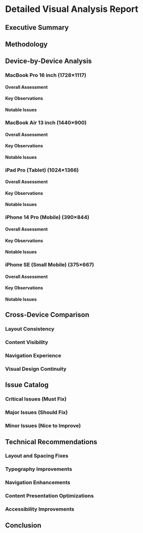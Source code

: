 # Detailed Visual Analysis Report

## Executive Summary

<!-- Provide a high-level overview of the key findings, most critical issues, and overall assessment of the website's responsive design -->

## Methodology

<!-- Describe the approach taken for the visual analysis, including which devices were analyzed, what aspects were examined, and how issues were categorized -->

## Device-by-Device Analysis

### MacBook Pro 16 inch (1728×1117)

#### Overall Assessment
<!-- General assessment of the design on this device -->

#### Key Observations
<!-- Specific visual observations about layout, typography, navigation, content sections, and media -->

#### Notable Issues
<!-- Any issues specific to this device size -->

### MacBook Air 13 inch (1440×900)

#### Overall Assessment
<!-- General assessment of the design on this device -->

#### Key Observations
<!-- Specific visual observations about layout, typography, navigation, content sections, and media -->

#### Notable Issues
<!-- Any issues specific to this device size -->

### iPad Pro (Tablet) (1024×1366)

#### Overall Assessment
<!-- General assessment of the design on this device -->

#### Key Observations
<!-- Specific visual observations about layout, typography, navigation, content sections, and media -->

#### Notable Issues
<!-- Any issues specific to this device size -->

### iPhone 14 Pro (Mobile) (390×844)

#### Overall Assessment
<!-- General assessment of the design on this device -->

#### Key Observations
<!-- Specific visual observations about layout, typography, navigation, content sections, and media -->

#### Notable Issues
<!-- Any issues specific to this device size -->

### iPhone SE (Small Mobile) (375×667)

#### Overall Assessment
<!-- General assessment of the design on this device -->

#### Key Observations
<!-- Specific visual observations about layout, typography, navigation, content sections, and media -->

#### Notable Issues
<!-- Any issues specific to this device size -->

## Cross-Device Comparison

### Layout Consistency
<!-- Analysis of how layout elements maintain consistency across devices -->

### Content Visibility
<!-- Assessment of content accessibility across different screen sizes -->

### Navigation Experience
<!-- Evaluation of navigation usability across devices -->

### Visual Design Continuity
<!-- Analysis of visual design elements (colors, typography, imagery) across devices -->

## Issue Catalog

### Critical Issues (Must Fix)
<!-- List of critical issues that significantly impact user experience or functionality -->

### Major Issues (Should Fix)
<!-- List of major issues that should be addressed in the near term -->

### Minor Issues (Nice to Improve)
<!-- List of minor issues that would enhance the overall experience -->

## Technical Recommendations

### Layout and Spacing Fixes
<!-- Specific recommendations for addressing layout and spacing issues -->

### Typography Improvements
<!-- Recommendations for improving typography and readability -->

### Navigation Enhancements
<!-- Suggestions for improving navigation across devices -->

### Content Presentation Optimizations
<!-- Recommendations for better content presentation -->

### Accessibility Improvements
<!-- Suggestions for improving accessibility -->

## Conclusion

<!-- Summary of findings and overall recommendations for moving forward -->
